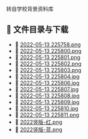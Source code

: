 转自学校背景资料库
## 📄 文件目录与下载

- 📄 [2022-05-13 225758.png](2022-05-13%20225758.png)
- 📄 [2022-05-13 225800.png](2022-05-13%20225800.png)
- 📄 [2022-05-13 225801.png](2022-05-13%20225801.png)
- 📄 [2022-05-13 225802.png](2022-05-13%20225802.png)
- 📄 [2022-05-13 225803.png](2022-05-13%20225803.png)
- 📄 [2022-05-13 225804.jpg](2022-05-13%20225804.jpg)
- 📄 [2022-05-13 225806.jpg](2022-05-13%20225806.jpg)
- 📄 [2022-05-13 225807.jpg](2022-05-13%20225807.jpg)
- 📄 [2022-05-13 225808.jpg](2022-05-13%20225808.jpg)
- 📄 [2022-05-13 225809.jpg](2022-05-13%20225809.jpg)
- 📄 [2022-05-13 225810.jpg](2022-05-13%20225810.jpg)
- 📄 [2022-05-13 225811.png](2022-05-13%20225811.png)
- 📄 [2022竖版-红.png](2022%E7%AB%96%E7%89%88-%E7%BA%A2.png)
- 📄 [2022竖版-蓝.png](2022%E7%AB%96%E7%89%88-%E8%93%9D.png)
